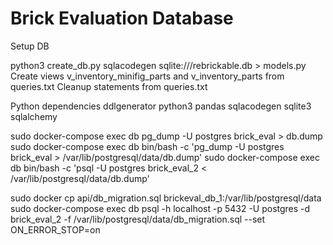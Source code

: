 # Brick Evaluation Database


Setup DB

python3 create_db.py
sqlacodegen sqlite:///rebrickable.db > models.py
Create views v_inventory_minifig_parts and v_inventory_parts from queries.txt
Cleanup statements from queries.txt

Python dependencies
ddlgenerator
python3
pandas
sqlacodegen
sqlite3
sqlalchemy

sudo docker-compose exec db pg_dump -U postgres brick_eval > db.dump
sudo docker-compose exec db bin/bash -c 'pg_dump -U postgres brick_eval > /var/lib/postgresql/data/db.dump'
sudo docker-compose exec db bin/bash -c 'psql -U postgres brick_eval_2 < /var/lib/postgresql/data/db.dump'


sudo docker cp api/db_migration.sql brickeval_db_1:/var/lib/postgresql/data
sudo docker-compose exec db psql -h localhost -p 5432 -U postgres -d brick_eval_2 -f /var/lib/postgresql/data/db_migration.sql --set ON_ERROR_STOP=on
